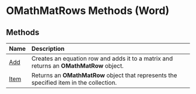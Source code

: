 
# OMathMatRows Methods (Word)

## Methods



|**Name**|**Description**|
|:-----|:-----|
|[Add](80233759-9e0a-3e9a-b9f3-8c50104f32b9.md)|Creates an equation row and adds it to a matrix and returns an  **OMathMatRow** object.|
|[Item](d16514e4-4d74-de53-3a2b-6b2748ff22ff.md)|Returns an  **OMathMatRow** object that represents the specified item in the collection.|
